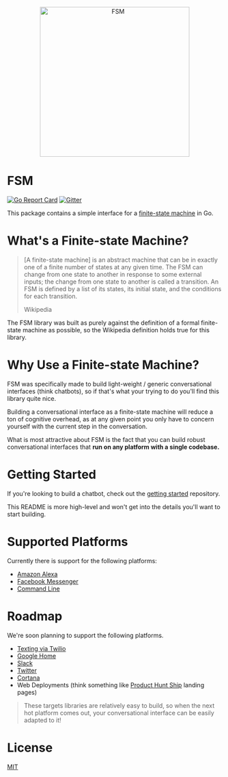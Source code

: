 <a href="https://github.com/fsm"><p align="center"><img src="https://user-images.githubusercontent.com/2105067/35464215-a014d512-02a9-11e8-8913-63a066f6064e.png" alt="FSM" width="350px" align="center;"/></p></a>

# FSM

[![Go Report Card](https://goreportcard.com/badge/github.com/fsm/fsm)](https://goreportcard.com/report/github.com/fsm/fsm) [![Gitter](https://img.shields.io/gitter/room/nwjs/nw.js.svg)](https://gitter.im/fsm/Lobby)

This package contains a simple interface for a [finite-state machine](https://en.wikipedia.org/wiki/Finite-state_machine) in Go.

# What's a Finite-state Machine?

> [A finite-state machine] is an abstract machine that can be in exactly one of a finite number of states at any given time. The FSM can change from one state to another in response to some external inputs; the change from one state to another is called a transition. An FSM is defined by a list of its states, its initial state, and the conditions for each transition.
>
> Wikipedia

The FSM library was built as purely against the definition of a formal finite-state machine as possible, so the Wikipedia definition holds true for this library.

# Why Use a Finite-state Machine?

FSM was specifically made to build light-weight / generic conversational interfaces (think chatbots), so if that's what your trying to do you'll find this library quite nice.

Building a conversational interface as a finite-state machine will reduce a ton of cognitive overhead, as at any given point you only have to concern yourself with the current step in the conversation.

What is most attractive about FSM is the fact that you can build robust conversational interfaces that **run on any platform with a single codebase.**

# Getting Started

If you're looking to build a chatbot, check out the [getting started](https://github.com/fsm/getting-started) repository.

This README is more high-level and won't get into the details you'll want to start building.

# Supported Platforms

Currently there is support for the following platforms:

- [Amazon Alexa](https://github.com/fsm/alexa)
- [Facebook Messenger](https://github.com/fsm/messenger)
- [Command Line](https://github.com/fsm/cli)

# Roadmap

We're soon planning to support the following platforms.

- [Texting via Twilio](https://github.com/fsm/twilio)
- [Google Home](https://developers.google.com/actions/)
- [Slack](https://api.slack.com/bot-users)
- [Twitter](https://developer.twitter.com/)
- [Cortana](https://www.microsoft.com/en-us/windows/cortana)
- Web Deployments (think something like [Product Hunt Ship](https://www.producthunt.com/ship) landing pages)

> These targets libraries are relatively easy to build, so when the next hot platform comes out, your conversational interface can be easily adapted to it!

# License

[MIT](LICENSE.md)
